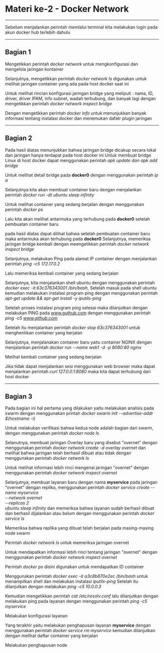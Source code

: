 # Materi ke-2 - Docker Network

---------------------------------------------------------------

Sebelum menjalankan perintah memlalui terminal kita melakukan login pada akun docker hub terlebih dahulu



---------------------------------------------------------------

## Bagian 1

Mengetikkan perintah *docker network* untuk mengkonfigurasi dan mengelola jaringan kontainer


Selanjutnya, mengetikkan perintah *docker network ls* digunakan untuk melihat jaringan container yang ada pada host docker saat ini


Untuk melihat rincian konfigurasi jaringan bridge yang meliputi : nama, ID, driver, driver IPAM, info subnet, wadah terhubung, dan banyak lagi dengan mengetikkan perintah *docker network inspect bridge*



Dengan mengetikkan perintah *docker info* untuk menunjukkan banyak informasi tentang instalasi docker dan menemukan dafatr plugin jaringan


---------------------------------------------------------------

## Bagian 2


Pada hasil diatas menunjukkan bahwa jaringan bridge dicakup secara lokal dan jaringan hanya terdapat pada host docker ini
Untuk membuat bridge Linux di host docker dapat menggunakan perintah *apk update dan apk add bridge*



Untuk melihat detail bridge pada **docker0** dengan menggunakan perintah *ip a*


Selanjutnya kita akan membuat container baru dengan menjalankan perintah *docker run -dt ubuntu sleep infinity*


Untuk melihat container yang sedang berjalan dengan menggunakan perintah *docker ps*


Lalu kita akan melihat antarmuka yang terhubung pada **docker0** setelah pembuatan container baru


pada hasil diatas dapat dilihat bahwa setelah pembuatan container baru maka antarmuka akan terhubung pada **docker0**
Selanjutnya, memeriksa jaringan bridge kembali dengan meengetikkan perintah *docker network inspect bridge*


Selanjutnya, melakukan Ping pada alamat IP container dengan menjalankan perintah *ping -c5 172.17.0.2*


Lalu memeriksa kembali container yang sedang berjalan


Selanjutnya, kita menjalankan shell ubuntu dengan menggunakan perintah *docker exec -it 63c376343001 /bin/bash*, Setelah masuk pada shell ubuntu kemudian melakukan instalasi program ping dengan menggunakan perintah *apt-get update && apt-get install -y iputils-ping*


Setelah proses instalasi program ping selesai maka dilanjutkan dengan melakukan PING pada www.guthub.com dengan menggunakan perintah *ping -c5 www.github.com*


Setelah itu menjalankan perintah *docker stop 63c376343001* untuk menghentikan container yang berjalan


Selanjutnya, menjalanakan container baru yaitu container NGINX dengan menjalankan perintah *docker run --name web1 -d -p 8080:80 nginx*


Melihat kembali container yang sedang berjalan


Jika tidak dapat menjalankan sesi menggunakan web browser maka dapat menjalankan perintah *curl 127.0.0.1:8080* maka kita dapat terhubung dari host docker


---------------------------------------------------------------

## Bagian 3

Pada bagian ini hal pertama yang dilakukan yaitu melakukan analisis pada swarm dengan menggunakan printah *docker swarm init --advertise-addr $(hostname -i)*


Untuk melakukan verifikasi bahwa kedua node adalah bagian dari swarm, dengan menggunakan perintah *docker node ls*


Selanutnya, membuat jaringan Overlay baru yang disebut "overnet" dengan menggunakan perintah *docker network create -d overlay overnet* dan melihat bahwa jaringan telah berhasil dibuat atau tidak dengan menggunakan perintah *docker network ls*


Untuk melihat informasi lebih rinci mengenai jaringan "overnet" dengan menggunakan perintah *docker network inspect overnet*


Selanjutnya, membuat layanan baru dengan nama **myservice** pada jaringan "overnet" dengan replika, menggunakan perintah
*docker service create --name myservice \
--network overnet \
--replicas 2 \
ubuntu sleep infinity*
dan memeriksa bahwa layanan sudah berhasil dibuat dan berhasil dijalankan atau belum dengan menggunakan perintah *docker service ls*



Memeriksa bahwa replika yang dibuat telah berjalan pada masing-masing node swarm


Perintah *docker network ls* untuk memeriksa jaringan overnet


Untuk mendapatkan informasi lebih rinci tentang jaringan "overnet" dengan menggunakan perintah *docker network inspect overnet*


Perintah *docker ps* disini digunakan untuk mendapatkan ID container


Menggunakan perintah *docker exec -it a3c8b870e2ec /bin/bash* untuk menampilkan shell dan melakukan instalasi *iputils-ping* Setelah itu dilanjutkan dengan melakukan *ping -c5 10.0.0.3*



Kemudian mengetikkan perintah *cat /etc/resolv.conf* lalu dilanjutkan dengan melakukan ping pada layanan dengan menggunakan perintah *ping -c5 myservice*



Melakukan konfigurasi layanan


Yang terakhir yaitu melakukan penghapusan layanan **myservice** dengan menggunakan perintah *docker service rm myservice* kemudian dilanjutkan dengan melihat daftar container yang berjalan


Melakukan penghapusan node

